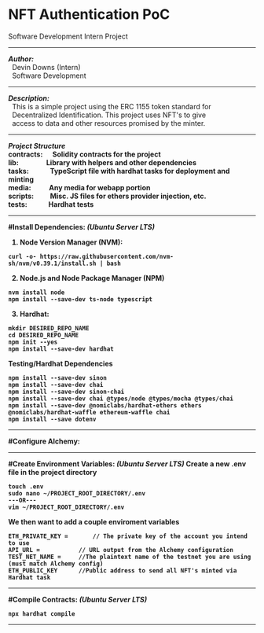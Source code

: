 # NFT Authentication PoC
Software Development Intern Project

---

**_Author:_** <br>
&nbsp; Devin Downs (Intern) <br> 
&nbsp; Software Development

---

**_Description:_** <br>
&nbsp; This is a simple project using the ERC 1155 token standard for <br>
&nbsp; Decentralized Identification. This project uses NFT's to give <br>
&nbsp; access to data and other resources promised by the minter.<b>

---

**_Project Structure_** <br>
<b>contracts:</b>    &nbsp;&nbsp;&nbsp;&nbsp;&nbsp;Solidity contracts for the project <br>
<b>lib:</b>          &nbsp;&nbsp;&nbsp;&nbsp;&nbsp;&nbsp;&nbsp;&nbsp;&nbsp;&nbsp;&nbsp;&nbsp;&nbsp;&nbsp;&nbsp;&nbsp;Library with helpers and other dependencies <br>
<b>tasks:</b>        &nbsp;&nbsp;&nbsp;&nbsp;&nbsp;&nbsp;&nbsp;&nbsp;&nbsp;&nbsp;&nbsp;&nbsp;TypeScript file with hardhat tasks for deployment and minting <br>
<b>media:</b>        &nbsp;&nbsp;&nbsp;&nbsp;&nbsp;&nbsp;&nbsp;&nbsp;&nbsp;&nbsp;Any media for webapp portion <br>
<b>scripts:</b>      &nbsp;&nbsp;&nbsp;&nbsp;&nbsp;&nbsp;&nbsp;&nbsp;&nbsp;Misc. JS files for ethers provider injection, etc. <br>
<b>tests:</b>        &nbsp;&nbsp;&nbsp;&nbsp;&nbsp;&nbsp;&nbsp;&nbsp;&nbsp;&nbsp;&nbsp;&nbsp;Hardhat tests <br>

---

#Install Dependencies: _(Ubuntu Server LTS)_
1. Node Version Manager (NVM):
~~~
curl -o- https://raw.githubusercontent.com/nvm-sh/nvm/v0.39.1/install.sh | bash
~~~
2. Node.js and Node Package Manager (NPM)
~~~
nvm install node
npm install --save-dev ts-node typescript
~~~
3. Hardhat:
~~~
mkdir DESIRED_REPO_NAME
cd DESIRED_REPO_NAME
npm init --yes
npm install --save-dev hardhat
~~~


Testing/Hardhat Dependencies
~~~
npm install --save-dev sinon
npm install --save-dev chai
npm install --save-dev sinon-chai
npm install --save-dev chai @types/node @types/mocha @types/chai
npm install --save-dev @nomiclabs/hardhat-ethers ethers @nomiclabs/hardhat-waffle ethereum-waffle chai
npm install --save dotenv
~~~

---

#Configure Alchemy:


---

#Create Environment Variables: _(Ubuntu Server LTS)_
Create a new .env file in the project directory<br>
~~~
touch .env
sudo nano ~/PROJECT_ROOT_DIRECTORY/.env
---OR---
vim ~/PROJECT_ROOT_DIRECTORY/.env
~~~
We then want to add a couple enviroment variables
~~~
ETH_PRIVATE_KEY =       // The private key of the account you intend to use
API_URL =           // URL output from the Alchemy configuration 
TEST_NET_NAME =     //The plaintext name of the testnet you are using (must match Alchemy config)
ETH_PUBLIC_KEY      //Public address to send all NFT's minted via Hardhat task 
~~~

---

#Compile Contracts: _(Ubuntu Server LTS)_
~~~
npx hardhat compile
~~~

---


